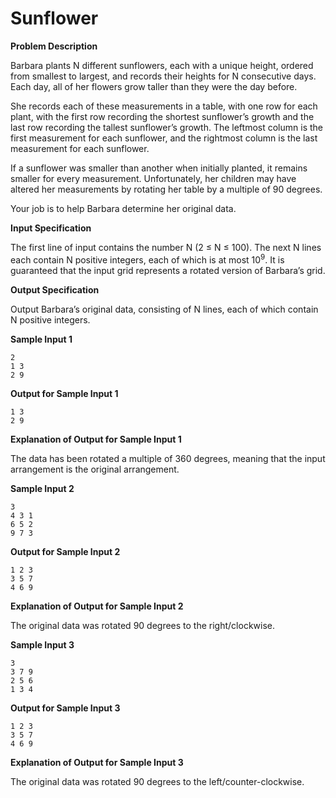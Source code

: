 # Sunflower

**Problem Description**

Barbara plants N different sunflowers, each with a unique height, ordered from smallest to largest,
and records their heights for N consecutive days. Each day, all of her flowers grow taller than they
were the day before.

She records each of these measurements in a table, with one row for each plant, with the first row
recording the shortest sunflower’s growth and the last row recording the tallest sunflower’s growth.
The leftmost column is the first measurement for each sunflower, and the rightmost column is the
last measurement for each sunflower.

If a sunflower was smaller than another when initially planted, it remains smaller for every measurement.
Unfortunately, her children may have altered her measurements by rotating her table by a multiple
of 90 degrees.

Your job is to help Barbara determine her original data.

**Input Specification**

The first line of input contains the number N (2 ≤ N ≤ 100). The next N lines each contain
N positive integers, each of which is at most 10<sup>9</sup>. It is guaranteed that the input grid represents a
rotated version of Barbara’s grid.

**Output Specification**

Output Barbara’s original data, consisting of N lines, each of which contain N positive integers.

**Sample Input 1**
```
2
1 3
2 9
```
**Output for Sample Input 1**
```
1 3
2 9
```

**Explanation of Output for Sample Input 1**

The data has been rotated a multiple of 360 degrees, meaning that the input arrangement is the
original arrangement.

**Sample Input 2**

```
3
4 3 1
6 5 2
9 7 3
```
**Output for Sample Input 2**
```
1 2 3
3 5 7
4 6 9
```
**Explanation of Output for Sample Input 2**

The original data was rotated 90 degrees to the right/clockwise.

**Sample Input 3**
```
3
3 7 9
2 5 6
1 3 4
```
**Output for Sample Input 3**
```
1 2 3
3 5 7
4 6 9
```
**Explanation of Output for Sample Input 3**

The original data was rotated 90 degrees to the left/counter-clockwise.